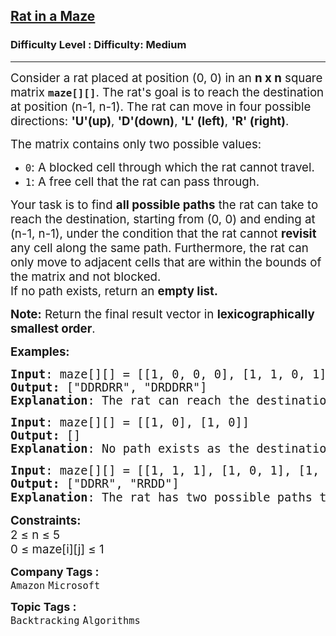 <h2><a href="https://www.geeksforgeeks.org/problems/rat-in-a-maze-problem/1?_gl=1*9gbp7i*_up*MQ..*_gs*MQ..&gclid=Cj0KCQjwrojHBhDdARIsAJdEJ_dyoG46G_5vUMbfCaubfskK31CPebgURgVd-mCRICK1r0NJCf0cx_kaAqYmEALw_wcB&gbraid=0AAAAAC9yBkAk1ZFFJDT6h7mBegLa7HNTc">Rat in a Maze</a></h2><h3>Difficulty Level : Difficulty: Medium</h3><hr><div class="problems_problem_content__Xm_eO"><p><span style="font-size: 14pt;">Consider a rat placed at position (0, 0) in an <strong>n x n</strong> square matrix <code><strong>maze[][]</strong></code>. The rat's goal is to reach the destination at position (n-1, n-1). The rat can move in four possible directions:&nbsp;<strong>'U'(up)</strong>,&nbsp;<strong>'D'(down)</strong>,&nbsp;<strong>'L' (left)</strong>,&nbsp;<strong>'R' (right)</strong>.</span></p>
<p><span style="font-size: 14pt;">The matrix contains only two possible values:</span></p>
<ul>
<li><span style="font-size: 14pt;"><code>0</code>: A blocked cell through which the rat cannot travel.</span></li>
<li><span style="font-size: 14pt;"><code>1</code>: A free cell that the rat can pass through.</span></li>
</ul>
<p><span style="font-size: 14pt;"><span style="font-size: 14pt;">Your task is to find <strong>all possible paths</strong> the rat can take to reach the destination, starting from (0, 0) and ending at (n-1, n-1), under the condition that the rat cannot <strong>revisit</strong> any cell along the same path. Furthermore, the rat can only move to adjacent cells that are within the bounds of the matrix and not blocked.</span><br><span style="font-size: 18.6667px;"><span style="font-size: 18.6667px;">If no path exists, return an <strong>empty list</strong></span><strong style="font-size: 18.6667px;">.</strong></span></span></p>
<p><span style="font-size: 14pt;"><strong>Note:</strong> Return the final result vector in <strong>lexicographically smallest order</strong>.</span></p>
<p><span style="font-size: 14pt;"><strong>Examples:</strong></span></p>
<pre><span style="font-size: 14pt;"><strong>Input</strong>: maze[][] = [[1, 0, 0, 0], [1, 1, 0, 1], [1, 1, 0, 0], [0, 1, 1, 1]]
<strong>Output: </strong>[<span class="hljs-string">"DDRDRR"</span>, <span class="hljs-string">"DRDDRR"</span>]
<strong>Explanation</strong>: The rat can reach the destination at (3, 3) from (0, 0) by two paths - DRDDRR and DDRDRR, when printed in sorted order we get DDRDRR DRDDRR.</span></pre>
<pre><span style="font-size: 14pt;"><strong>Input</strong>: maze[][] = [[1, 0], [1, 0]]
<strong>Output: </strong>[]
<strong>Explanation</strong>: No path exists as the destination cell (1, 1) is blocked.
</span></pre>
<pre><span style="font-size: 14pt;"><strong>Input</strong>: maze[][] = <span class="hljs-string">[[1, 1, 1], [1, 0, 1], [1, 1, 1]]</span>
<strong>Output: </strong>[<span class="hljs-string">"DDRR"</span>, <span class="hljs-string">"RRDD"</span>]
<strong>Explanation</strong>: The rat has two possible paths to reach the destination: <span class="hljs-string" style="font-family: -apple-system, BlinkMacSystemFont, 'Segoe UI', Roboto, Oxygen, Ubuntu, Cantarell, 'Open Sans', 'Helvetica Neue', sans-serif;">DDRR</span><span style="font-family: -apple-system, BlinkMacSystemFont, 'Segoe UI', Roboto, Oxygen, Ubuntu, Cantarell, 'Open Sans', 'Helvetica Neue', sans-serif;"> and </span><span class="hljs-string" style="font-family: -apple-system, BlinkMacSystemFont, 'Segoe UI', Roboto, Oxygen, Ubuntu, Cantarell, 'Open Sans', 'Helvetica Neue', sans-serif;">RRDD.</span></span></pre>
<p><span style="font-size: 14pt;"><strong>Constraints:</strong><br>2 ≤ n ≤ 5<br>0 ≤ maze[i][j] ≤ 1</span></p></div><p><span style=font-size:18px><strong>Company Tags : </strong><br><code>Amazon</code>&nbsp;<code>Microsoft</code>&nbsp;<br><p><span style=font-size:18px><strong>Topic Tags : </strong><br><code>Backtracking</code>&nbsp;<code>Algorithms</code>&nbsp;
